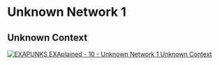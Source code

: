 # Unknown Network 1

## Unknown Context

[![EXAPUNKS EXAplained - 10 - Unknown Network 1 Unknown Context](http://img.youtube.com/vi/rb4FPqMBAYg/0.jpg)](http://www.youtube.com/watch?v=rb4FPqMBAYg "EXAPUNKS EXAplained - 10 - Unknown Network 1 Unknown Context")